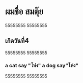 # ผมชื่อ สมตุ๊ย
55555555
55555555
## เกิดวันที่4
55555555
55555555
### a cat say "โห่ง" a dog say"โห่ง"
55555555
55555555
